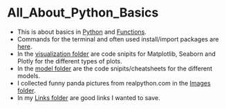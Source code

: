 # All_About_Python_Basics

* This is about basics in [Python](https://github.com/IronMan2483/All_About_Basics/tree/main/Python%20Basics) and [Functions](https://github.com/IronMan2483/All_About_Basics/tree/main/Functions).
* Commands for the terminal and often used install/import packages are [here](https://github.com/IronMan2483/All_About_Basics/tree/main/Commands).
* In the [visualization folder](https://github.com/IronMan2483/All_About_Basics/tree/main/Visualization) are code snipits for Matplotlib, Seaborn and Plotly for the different types of plots.
* In the [model folder](https://github.com/IronMan2483/All_About_Basics/tree/main/Models) are the code snipits/cheatsheets for the different models.
* I collected funny panda pictures from realpython.com in the [Images folder](https://github.com/IronMan2483/All_About_Basics/tree/main/Images).
* In my [Links folder](https://github.com/IronMan2483/All_About_Basics/tree/main/Links) are good links I wanted to save.
